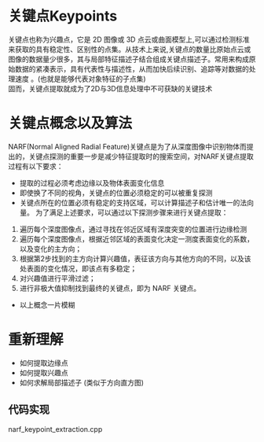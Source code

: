 # 关键点Keypoints

关键点也称为兴趣点，它是 2D 图像或 3D 点云或曲面模型上,可以通过检测标准来获取的具有稳定性、区别性的点集。从技术上来说,关键点的数量比原始点云或图像的数据量少很多，其与局部特征描述子结合组成关键点描述子。常用来构成原始数据的紧凑表示，具有代表性与描述性，从而加快后续识别、追踪等对数据的处理速度 。(也就是能够代表对象特征的子点集)  
固而，关键点提取就成为了2D与3D信息处理中不可获缺的关键技术  

# 关键点概念以及算法  
NARF(Normal Aligned Radial Feature)关键点是为了从深度图像中识别物体而提出的，关键点探测的重要一步是减少特征提取时的搜索空间，对NARF关键点提取过程有以下要求：
* 提取的过程必须考虑边缘以及物体表面变化信息
* 即使换了不同的视角，关键点的位置必须稳定的可以被重复探测
* 关键点所在的位置必须有稳定的支持区域，可以计算描述子和估计唯一的法向量。
为了满足上述要求，可以通过以下探测步骤来进行关键点提取：  
1. 遍历每个深度图像点，通过寻找在邻近区域有深度突变的位置进行边缘检测
2. 遍历每个深度图像点，根据近邻区域的表面变化决定一测度表面变化的系数，以及变化的主方向；
3. 根据第2步找到的主方向计算兴趣值，表征该方向与其他方向的不同，以及该处表面的变化情况，即该点有多稳定；
4. 对兴趣值进行平滑过滤；
5. 进行非极大值抑制找到最终的关键点，即为 NARF 关键点。

* 以上概念一片模糊  

# 重新理解
* 如何提取边缘点
* 如何提取兴趣点
* 如何求解局部描述子 (类似于方向直方图)
  
## 代码实现 
narf_keypoint_extraction.cpp